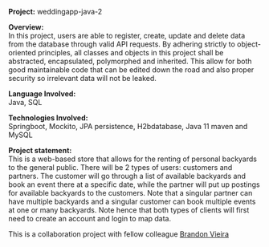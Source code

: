 ******Project:****** weddingapp-java-2  

  
******Overview:******  
In this project, users are able to register, create, update and delete data from the database through valid API requests. By adhering strictly to object-oriented principles, all classes and objects in this project shall be abstracted, encapsulated, polymorphed and inherited. This allow for both good maintainable code that can be edited down the road and also proper security so irrelevant data will not be leaked.

******Language Involved:******  
Java, SQL

******Technologies Involved:******  
Springboot, Mockito, JPA persistence, H2bdatabase, Java 11 maven and MySQL

******Project statement:******  
This is a web-based store that allows for the renting of personal backyards to the general public. There will be 2 types of users: customers and partners. The customer will go through a list of available backyards and book an event there at a specific date, while the partner will put up postings for available backyards to the customers. Note that a singular partner can have multiple backyards and a singular customer can book multiple events at one or many backyards. Note hence that both types of clients will first need to create an account and login to map data.  
  
  
  
  
  
This is a collaboration project with fellow colleague [Brandon Vieira](https://github.com/BrandonVieira-C)



